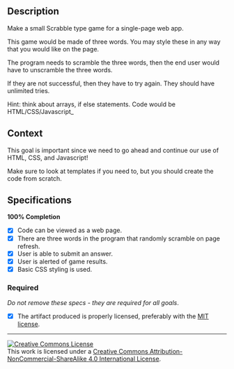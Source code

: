 ## Description

Make a small Scrabble type game for a single-page web app.

This game would be made of three words. You may style these in any way that you would like on the page.

The program needs to scramble the three words, then the end user would have to unscramble the three words.

If they are not successful, then they have to try again. They should have unlimited tries.

Hint: think about arrays, if else statements. Code would be HTML/CSS/Javascript_

## Context

This goal is important since we need to go ahead and continue our use of HTML, CSS, and Javascript!

Make sure to look at templates if you need to, but you should create the code from scratch.

## Specifications

**100% Completion**
- [X] Code can be viewed as a web page.
- [X] There are three words in the program that randomly scramble on page refresh.
- [X] User is able to submit an answer.
- [X] User is alerted of game results.
- [X] Basic CSS styling is used.

### Required

_Do not remove these specs - they are required for all goals_.

- [X] The artifact produced is properly licensed, preferably with the [MIT license][mit-license].

---

<!-- LICENSE -->

<a rel="license" href="http://creativecommons.org/licenses/by-nc-sa/4.0/"><img alt="Creative Commons License" style="border-width:0" src="https://i.creativecommons.org/l/by-nc-sa/4.0/80x15.png" /></a>
<br />This work is licensed under a <a rel="license" href="http://creativecommons.org/licenses/by-nc-sa/4.0/">Creative Commons Attribution-NonCommercial-ShareAlike 4.0 International License</a>.

[mit-license]: https://opensource.org/licenses/MIT
